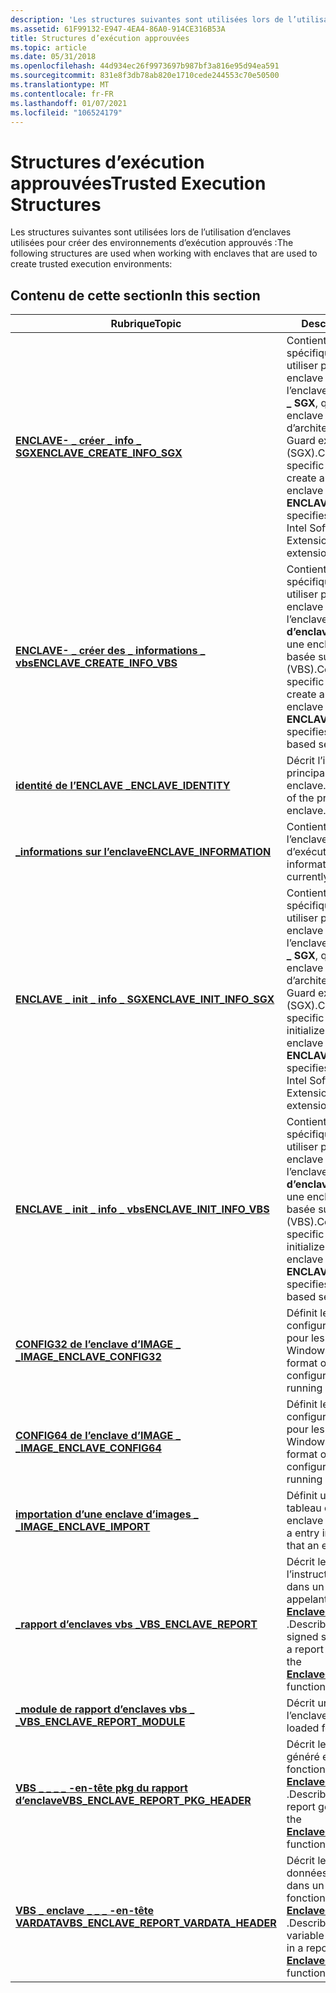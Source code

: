 ```yaml
---
description: 'Les structures suivantes sont utilisées lors de l’utilisation d’enclaves utilisées pour créer des environnements d’exécution approuvés :'
ms.assetid: 61F99132-E947-4EA4-86A0-914CE316B53A
title: Structures d’exécution approuvées
ms.topic: article
ms.date: 05/31/2018
ms.openlocfilehash: 44d934ec26f9973697b987bf3a816e95d94ea591
ms.sourcegitcommit: 831e8f3db78ab820e1710cede244553c70e50500
ms.translationtype: MT
ms.contentlocale: fr-FR
ms.lasthandoff: 01/07/2021
ms.locfileid: "106524179"
---
```

# <a name="trusted-execution-structures"></a><span data-ttu-id="e51b9-103">Structures d’exécution approuvées</span><span class="sxs-lookup"><span data-stu-id="e51b9-103">Trusted Execution Structures</span></span>

<span data-ttu-id="e51b9-104">Les structures suivantes sont utilisées lors de l’utilisation d’enclaves utilisées pour créer des environnements d’exécution approuvés :</span><span class="sxs-lookup"><span data-stu-id="e51b9-104">The following structures are used when working with enclaves that are used to create trusted execution environments:</span></span>

## <a name="in-this-section"></a><span data-ttu-id="e51b9-105">Contenu de cette section</span><span class="sxs-lookup"><span data-stu-id="e51b9-105">In this section</span></span>



| <span data-ttu-id="e51b9-106">Rubrique</span><span class="sxs-lookup"><span data-stu-id="e51b9-106">Topic</span></span>                                                                                         | <span data-ttu-id="e51b9-107">Description</span><span class="sxs-lookup"><span data-stu-id="e51b9-107">Description</span></span>                                                                                                                                                                                                                             |
|-----------------------------------------------------------------------------------------------|-----------------------------------------------------------------------------------------------------------------------------------------------------------------------------------------------------------------------------------------|
| [<span data-ttu-id="e51b9-108">**ENCLAVE- \_ créer \_ info \_ SGX**</span><span class="sxs-lookup"><span data-stu-id="e51b9-108">**ENCLAVE\_CREATE\_INFO\_SGX**</span></span>](/windows/desktop/api/winnt/ns-winnt-enclave_create_info_sgx)<br/>                      | <span data-ttu-id="e51b9-109">Contient des informations spécifiques à l’architecture à utiliser pour créer une enclave lorsque le type de l’enclave est l' **enclave \_ type \_ SGX**, qui spécifie une enclave pour l’extension d’architecture Intel Software Guard extensions (SGX).</span><span class="sxs-lookup"><span data-stu-id="e51b9-109">Contains architecture-specific information to use to create an enclave when the enclave type is **ENCLAVE\_TYPE\_SGX**, which specifies an enclave for the Intel Software Guard Extensions (SGX) architecture extension.</span></span><br/>     |
| [<span data-ttu-id="e51b9-110">**ENCLAVE- \_ créer des \_ informations \_ vbs**</span><span class="sxs-lookup"><span data-stu-id="e51b9-110">**ENCLAVE\_CREATE\_INFO\_VBS**</span></span>](/windows/desktop/api/winnt/ns-winnt-enclave_create_info_vbs)<br/>                      | <span data-ttu-id="e51b9-111">Contient des informations spécifiques à l’architecture à utiliser pour créer une enclave lorsque le type de l’enclave est le **type d’enclave \_ \_ vbs**, qui spécifie une enclave de sécurité basée sur la virtualisation (VBS).</span><span class="sxs-lookup"><span data-stu-id="e51b9-111">Contains architecture-specific information to use to create an enclave when the enclave type is **ENCLAVE\_TYPE\_VBS**, which specifies a virtualization-based security (VBS) enclave.</span></span><br/>                                       |
| [<span data-ttu-id="e51b9-112">**identité de l’ENCLAVE \_**</span><span class="sxs-lookup"><span data-stu-id="e51b9-112">**ENCLAVE\_IDENTITY**</span></span>](/windows/desktop/api/ntenclv/ns-ntenclv-enclave_identity)<br/>                                      | <span data-ttu-id="e51b9-113">Décrit l’identité du module principal d’une enclave.</span><span class="sxs-lookup"><span data-stu-id="e51b9-113">Describes the identity of the primary module of an enclave.</span></span> <br/>                                                                                                                                                                 |
| [<span data-ttu-id="e51b9-114">**\_informations sur l’enclave**</span><span class="sxs-lookup"><span data-stu-id="e51b9-114">**ENCLAVE\_INFORMATION**</span></span>](/windows/desktop/api/ntenclv/ns-ntenclv-enclave_information)<br/>                                | <span data-ttu-id="e51b9-115">Contient des informations sur l’enclave en cours d’exécution.</span><span class="sxs-lookup"><span data-stu-id="e51b9-115">Contains information about the currently executing enclave.</span></span><br/>                                                                                                                                                                  |
| [<span data-ttu-id="e51b9-116">**ENCLAVE \_ init \_ info \_ SGX**</span><span class="sxs-lookup"><span data-stu-id="e51b9-116">**ENCLAVE\_INIT\_INFO\_SGX**</span></span>](/windows/desktop/api/winnt/ns-winnt-enclave_init_info_sgx)<br/>                          | <span data-ttu-id="e51b9-117">Contient des informations spécifiques à l’architecture à utiliser pour initialiser une enclave lorsque le type de l’enclave est l' **enclave \_ type \_ SGX**, qui spécifie une enclave pour l’extension d’architecture Intel Software Guard extensions (SGX).</span><span class="sxs-lookup"><span data-stu-id="e51b9-117">Contains architecture-specific information to use to initialize an enclave when the enclave type is **ENCLAVE\_TYPE\_SGX**, which specifies an enclave for the Intel Software Guard Extensions (SGX) architecture extension.</span></span><br/> |
| [<span data-ttu-id="e51b9-118">**ENCLAVE \_ init \_ info \_ vbs**</span><span class="sxs-lookup"><span data-stu-id="e51b9-118">**ENCLAVE\_INIT\_INFO\_VBS**</span></span>](/windows/desktop/api/winnt/ns-winnt-enclave_init_info_vbs)<br/>                          | <span data-ttu-id="e51b9-119">Contient des informations spécifiques à l’architecture à utiliser pour initialiser une enclave lorsque le type de l’enclave est le **type d’enclave \_ \_ vbs**, qui spécifie une enclave de sécurité basée sur la virtualisation (VBS).</span><span class="sxs-lookup"><span data-stu-id="e51b9-119">Contains architecture-specific information to use to initialize an enclave when the enclave type is **ENCLAVE\_TYPE\_VBS**, which specifies a virtualization-based security (VBS) enclave.</span></span><br/>                                   |
| [<span data-ttu-id="e51b9-120">**CONFIG32 de l’enclave d’IMAGE \_ \_**</span><span class="sxs-lookup"><span data-stu-id="e51b9-120">**IMAGE\_ENCLAVE\_CONFIG32**</span></span>](/windows/desktop/api/winnt/ns-winnt-image_enclave_config32)<br/>                         | <span data-ttu-id="e51b9-121">Définit le format de la configuration de l’enclave pour les systèmes exécutant Windows 32 bits.</span><span class="sxs-lookup"><span data-stu-id="e51b9-121">Defines the format of the enclave configuration for systems running 32-bit Windows.</span></span><br/>                                                                                                                                          |
| <span data-ttu-id="e51b9-122">[**CONFIG64 de l’enclave d’IMAGE \_ \_**](/previous-versions/windows/desktop/legacy/mt844244(v=vs.85))</span><span class="sxs-lookup"><span data-stu-id="e51b9-122">[**IMAGE\_ENCLAVE\_CONFIG64**](/previous-versions/windows/desktop/legacy/mt844244(v=vs.85))</span></span><br/>                         | <span data-ttu-id="e51b9-123">Définit le format de la configuration de l’enclave pour les systèmes exécutant Windows 64 bits.</span><span class="sxs-lookup"><span data-stu-id="e51b9-123">Defines the format of the enclave configuration for systems running 64-bit Windows.</span></span><br/>                                                                                                                                          |
| [<span data-ttu-id="e51b9-124">**importation d’une enclave d’images \_ \_**</span><span class="sxs-lookup"><span data-stu-id="e51b9-124">**IMAGE\_ENCLAVE\_IMPORT**</span></span>](/windows/desktop/api/winnt/ns-winnt-image_enclave_import)<br/>                             | <span data-ttu-id="e51b9-125">Définit une entrée dans le tableau d’images qu’une enclave peut importer.</span><span class="sxs-lookup"><span data-stu-id="e51b9-125">Defines a entry in the array of images that an enclave can import.</span></span><br/>                                                                                                                                                           |
| [<span data-ttu-id="e51b9-126">**\_rapport d’enclaves vbs \_**</span><span class="sxs-lookup"><span data-stu-id="e51b9-126">**VBS\_ENCLAVE\_REPORT**</span></span>](/windows/desktop/api/ntenclv/ns-ntenclv-vbs_enclave_report)<br/>                                 | <span data-ttu-id="e51b9-127">Décrit le format de l’instruction signée contenue dans un rapport généré en appelant la fonction [**EnclaveGetAttestationReport**](/windows/desktop/api/winenclaveapi/nf-winenclaveapi-enclavegetattestationreport) .</span><span class="sxs-lookup"><span data-stu-id="e51b9-127">Describes the format of the signed statement contained in a report generated by calling the [**EnclaveGetAttestationReport**](/windows/desktop/api/winenclaveapi/nf-winenclaveapi-enclavegetattestationreport) function.</span></span><br/>                                                     |
| [<span data-ttu-id="e51b9-128">**\_module de rapport d’enclaves vbs \_ \_**</span><span class="sxs-lookup"><span data-stu-id="e51b9-128">**VBS\_ENCLAVE\_REPORT\_MODULE**</span></span>](/windows/desktop/api/ntenclv/ns-ntenclv-vbs_enclave_report_module)<br/>                  | <span data-ttu-id="e51b9-129">Décrit un module chargé pour l’enclave.</span><span class="sxs-lookup"><span data-stu-id="e51b9-129">Describes a module loaded for the enclave.</span></span><br/>                                                                                                                                                                                   |
| [<span data-ttu-id="e51b9-130">**VBS \_ \_ \_ \_ -en-tête pkg du rapport d’enclave**</span><span class="sxs-lookup"><span data-stu-id="e51b9-130">**VBS\_ENCLAVE\_REPORT\_PKG\_HEADER**</span></span>](/windows/desktop/api/ntenclv/ns-ntenclv-vbs_enclave_report_pkg_header)<br/>         | <span data-ttu-id="e51b9-131">Décrit le contenu d’un rapport généré en appelant la fonction [**EnclaveGetAttestationReport**](/windows/desktop/api/winenclaveapi/nf-winenclaveapi-enclavegetattestationreport) .</span><span class="sxs-lookup"><span data-stu-id="e51b9-131">Describes the contents of a report generated by calling the [**EnclaveGetAttestationReport**](/windows/desktop/api/winenclaveapi/nf-winenclaveapi-enclavegetattestationreport) function.</span></span><br/>                                                                                     |
| [<span data-ttu-id="e51b9-132">**VBS \_ enclave \_ \_ \_ -en-tête VARDATA**</span><span class="sxs-lookup"><span data-stu-id="e51b9-132">**VBS\_ENCLAVE\_REPORT\_VARDATA\_HEADER**</span></span>](/windows/desktop/api/ntenclv/ns-ntenclv-vbs_enclave_report_vardata_header)<br/> | <span data-ttu-id="e51b9-133">Décrit le format d’un bloc de données de variable contenu dans un rapport généré par la fonction [**EnclaveGetAttestationReport**](/windows/desktop/api/winenclaveapi/nf-winenclaveapi-enclavegetattestationreport) .</span><span class="sxs-lookup"><span data-stu-id="e51b9-133">Describes the format of a variable data block contained in a report that the [**EnclaveGetAttestationReport**](/windows/desktop/api/winenclaveapi/nf-winenclaveapi-enclavegetattestationreport) function generates.</span></span><br/>                                                          |



 

 

 
